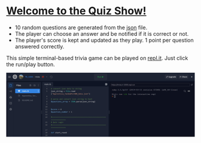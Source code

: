 # [Welcome to the Quiz Show!](https://repl.it/@TR_1000/trivia)

* 10 random questions are generated from the [json](https://github.com/TR-1000/trivia_game/blob/master/Apprentice_TandemFor400_Data.json) file.
* The player can choose an answer and be notified if it is correct or not.
* The player's score is kept and updated as they play. 1 point per question answered correctly.

This simple terminal-based trivia game can be played on [repl.it](https://repl.it/@TR_1000/trivia). Just click the run/play button.


![](https://github.com/TR-1000/trivia_game/blob/master/quizgif_2.gif?raw=true)
